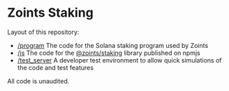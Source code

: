 # Zoints Staking

Layout of this repository:

* [/program](/program) The code for the Solana staking program used by Zoints
* [/js](/js) The code for the [@zoints/staking](https://www.npmjs.com/package/@zoints/staking) library published on npmjs
* [/test_server](/test_server) A developer test environment to allow quick simulations of the code and test features

All code is unaudited.
